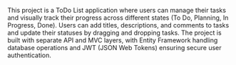 This project is a ToDo List application where users can manage their tasks and visually track their progress across different states (To Do, Planning, In Progress, Done). Users can add titles, descriptions, and comments to tasks and update their statuses by dragging and dropping tasks. The project is built with separate API and MVC layers, with Entity Framework handling database operations and JWT (JSON Web Tokens) ensuring secure user authentication.